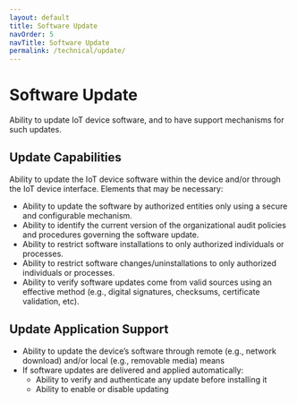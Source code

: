 ```yaml
---
layout: default
title: Software Update
navOrder: 5
navTitle: Software Update
permalink: /technical/update/
---
```


# Software Update
 
Ability to update IoT device software, and to have support mechanisms for such updates.
 
## Update Capabilities
 
Ability to update the IoT device software within the device and/or through the IoT device interface. Elements that may be necessary:
-	Ability to update the software by authorized entities only using a secure and configurable mechanism.
-	Ability to identify the current version of the organizational audit policies and procedures governing the software update.
-	Ability to restrict software installations to only authorized individuals or processes.
-	Ability to restrict software changes/uninstallations to only authorized individuals or processes.
-	Ability to verify software updates come from valid sources using an effective method (e.g., digital signatures, checksums, certificate validation, etc).
 
## Update Application Support
 
-	Ability to update the device’s software through remote (e.g., network download) and/or local (e.g., removable media) means
-	If software updates are delivered and applied automatically:
    -	Ability to verify and authenticate any update before installing it
    -	Ability to enable or disable updating
